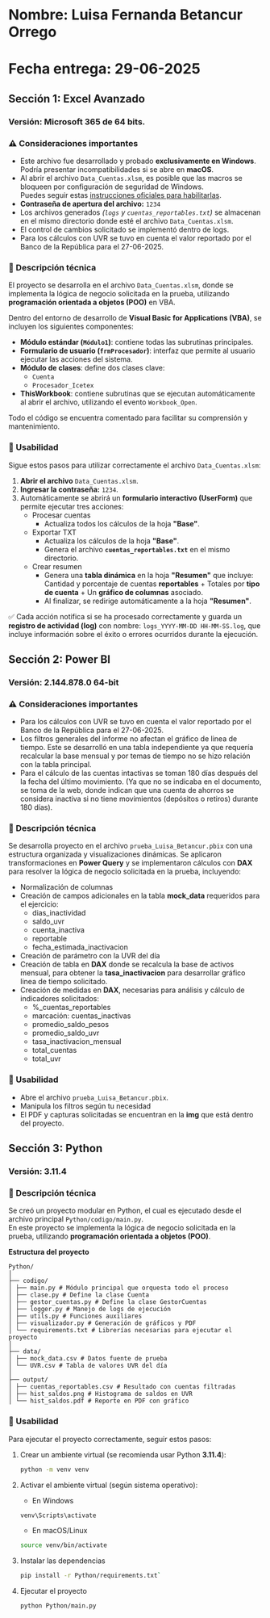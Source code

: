 # Nombre: Luisa Fernanda Betancur Orrego
# Fecha entrega: 29-06-2025

## Sección 1: Excel Avanzado
### Versión: Microsoft 365 de 64 bits.

### ⚠️ Consideraciones importantes
- Este archivo fue desarrollado y probado **exclusivamente en Windows**. Podría presentar incompatibilidades si se abre en **macOS**.
- Al abrir el archivo `Data_Cuentas.xlsm`, es posible que las macros se bloqueen por configuración de seguridad de Windows.  
  Puedes seguir estas [instrucciones oficiales para habilitarlas](https://support.microsoft.com/es-es/topic/se-ha-bloqueado-una-macro-potencialmente-peligrosa-0952faa0-37e7-4316-b61d-5b5ed6024216).
- **Contraseña de apertura del archivo:** `1234`
- Los archivos generados _(`logs` y `cuentas_reportables.txt`)_ se almacenan en el mismo directorio donde esté el archivo `Data_Cuentas.xlsm`.
- El control de cambios solicitado se implementó dentro de logs. 
- Para los cálculos con UVR se tuvo en cuenta el valor reportado por el Banco de la República para el 27-06-2025.

### 🧠 Descripción técnica
El proyecto se desarrolla en el archivo `Data_Cuentas.xlsm`, donde se implementa la lógica de negocio solicitada en la prueba, utilizando **programación orientada a objetos (POO)** en VBA.

Dentro del entorno de desarrollo de **Visual Basic for Applications (VBA)**, se incluyen los siguientes componentes:

- **Módulo estándar (`Módulo1`)**: contiene todas las subrutinas principales.
- **Formulario de usuario (`frmProcesador`)**: interfaz que permite al usuario ejecutar las acciones del sistema.
- **Módulo de clases**: define dos clases clave:
  - `Cuenta`
  - `Procesador_Icetex`
- **ThisWorkbook**: contiene subrutinas que se ejecutan automáticamente al abrir el archivo, utilizando el evento `Workbook_Open`.

Todo el código se encuentra comentado para facilitar su comprensión y mantenimiento.


### 🧩 Usabilidad
Sigue estos pasos para utilizar correctamente el archivo `Data_Cuentas.xlsm`:

1. **Abrir el archivo** `Data_Cuentas.xlsm`.
2. **Ingresar la contraseña:** `1234`.
3. Automáticamente se abrirá un **formulario interactivo (UserForm)** que permite ejecutar tres acciones:
    - Procesar cuentas
        - Actualiza todos los cálculos de la hoja **"Base"**.
    - Exportar TXT
        - Actualiza los cálculos de la hoja **"Base"**.
        - Genera el archivo **`cuentas_reportables.txt`** en el mismo directorio.
    - Crear resumen
        - Genera una **tabla dinámica** en la hoja **"Resumen"** que incluye: Cantidad y porcentaje de cuentas **reportables** +  Totales por **tipo de cuenta** + Un **gráfico de columnas** asociado.
        - Al finalizar, se redirige automáticamente a la hoja **"Resumen"**.

✅ Cada acción notifica si se ha procesado correctamente y guarda un **registro de actividad (log)** con nombre: `logs_YYYY-MM-DD HH-MM-SS.log`, que incluye información sobre el éxito o errores ocurridos durante la ejecución.



## Sección 2: Power BI
### Versión: 2.144.878.0 64-bit 

### ⚠️ Consideraciones importantes
- Para los cálculos con UVR se tuvo en cuenta el valor reportado por el Banco de la República para el 27-06-2025.
- Los filtros generales del informe no afectan el gráfico de linea de tiempo. Este se desarrolló en una tabla independiente ya que requería recalcular la base mensual y por temas de tiempo no se hizo relación con la tabla principal.
- Para el cálculo de las cuentas intactivas se toman 180 días después del la fecha del último movimiento. (Ya que no se indicaba en el documento, se toma de la web, donde indican que una cuenta de ahorros se considera inactiva si no tiene movimientos (depósitos o retiros) durante 180 días).


### 🧠 Descripción técnica

Se desarrolla proyecto en el archivo `prueba_Luisa_Betancur.pbix` con una estructura organizada y visualizaciones dinámicas. Se aplicaron transformaciones en **Power Query** y se implementaron cálculos con **DAX** para resolver la lógica de negocio solicitada en la prueba, incluyendo:

- Normalización de columnas
- Creación de campos adicionales en la tabla **mock_data** requeridos para el ejercicio:
    - dias_inactividad
    - saldo_uvr
    - cuenta_inactiva
    - reportable
    - fecha_estimada_inactivacion
- Creación de parámetro con la UVR del día
- Creación de tabla en **DAX** donde se recalcula la base de activos mensual, para obtener la **tasa_inactivacion** para desarrollar gráfico linea de tiempo solicitado.
- Creación de medidas en **DAX**, necesarias para análisis y cálculo de indicadores solicitados:
    -  %_cuentas_reportables
    - marcación: cuentas_inactivas
    - promedio_saldo_pesos
    - promedio_saldo_uvr
    - tasa_inactivacion_mensual
    - total_cuentas
    - total_uvr

### 🧩 Usabilidad
- Abre el archivo `prueba_Luisa_Betancur.pbix`.
- Manipula los filtros según tu necesidad
- El PDF y capturas solicitadas se encuentran en la **img** que está dentro del proyecto.




## Sección 3: Python
### Versión: 3.11.4


### 🧠 Descripción técnica

Se creó un proyecto modular en Python, el cual es ejecutado desde el archivo principal `Python/codigo/main.py`.  
En este proyecto se implementa la lógica de negocio solicitada en la prueba, utilizando **programación orientada a objetos (POO)**.

**Estructura del proyecto**
```text
Python/
│
├── codigo/
│ ├── main.py # Módulo principal que orquesta todo el proceso
│ ├── clase.py # Define la clase Cuenta
│ ├── gestor_cuentas.py # Define la clase GestorCuentas
│ ├── logger.py # Manejo de logs de ejecución
│ ├── utils.py # Funciones auxiliares
│ ├── visualizador.py # Generación de gráficos y PDF
│ └── requirements.txt # Librerías necesarias para ejecutar el proyecto
│
├── data/
│ ├── mock_data.csv # Datos fuente de prueba
│ └── UVR.csv # Tabla de valores UVR del día
│
├── output/
│ ├── cuentas_reportables.csv # Resultado con cuentas filtradas
│ ├── hist_saldos.png # Histograma de saldos en UVR
│ └── hist_saldos.pdf # Reporte en PDF con gráfico
```

### 🧩 Usabilidad
Para ejecutar el proyecto correctamente, seguir estos pasos:

1. Crear un ambiente virtual (se recomienda usar Python **3.11.4**):
   ```bash
   python -m venv venv
   ```

2. Activar el ambiente virtual (según sistema operativo):
    - En Windows 
    ```bash
    venv\Scripts\activate
    ```
    - En macOS/Linux 
    ```bash
    source venv/bin/activate
    ```

3. Instalar las dependencias
    ```bash 
    pip install -r Python/requirements.txt`
    ```

4. Ejecutar el proyecto
    ```bash 
    python Python/main.py
    ```


